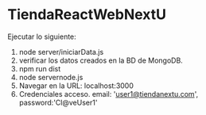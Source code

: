 # TiendaReactWebNextU

Ejecutar lo siguiente:

1. node server/iniciarData.js
2. verificar los datos creados en la BD de MongoDB.
3. npm run dist
4. node servernode.js
5. Navegar en la URL: localhost:3000
6. Credenciales acceso. email: 'user1@tiendanextu.com', password:'Cl@veUser1'
